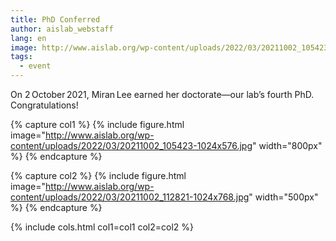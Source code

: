 ```yaml
---
title: PhD Conferred
author: aislab_webstaff
lang: en
image: http://www.aislab.org/wp-content/uploads/2022/03/20211002_105423-1024x576.jpg
tags:
  - event
---
```


On 2 October 2021, Miran Lee earned her doctorate—our lab’s fourth PhD. Congratulations!

{% capture col1 %}
{%
  include figure.html
  image="http://www.aislab.org/wp-content/uploads/2022/03/20211002_105423-1024x576.jpg"
  width="800px"
%}
{% endcapture %}

{% capture col2 %}
{%
  include figure.html
  image="http://www.aislab.org/wp-content/uploads/2022/03/20211002_112821-1024x768.jpg"
  width="500px"
%}
{% endcapture %}

{% include cols.html col1=col1 col2=col2 %}
